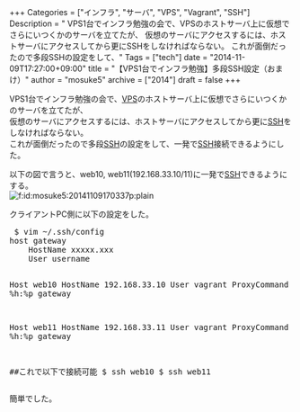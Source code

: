 +++
Categories = ["インフラ", "サーバ", "VPS", "Vagrant", "SSH"]
Description = " VPS1台でインフラ勉強の会で、VPSのホストサーバ上に仮想でさらにいつくかのサーバを立てたが、 仮想のサーバにアクセスするには、ホストサーバにアクセスしてから更にSSHをしなければならない。 これが面倒だったので多段SSHの設定をして、"
Tags = ["tech"]
date = "2014-11-09T17:27:00+09:00"
title = "【VPS1台でインフラ勉強】多段SSH設定（おまけ）"
author = "mosuke5"
archive = ["2014"]
draft = false
+++

<body>
<p>VPS1台でインフラ勉強の会で、<a class="keyword" href="http://d.hatena.ne.jp/keyword/VPS">VPS</a>のホストサーバ上に仮想でさらにいつくかのサーバを立てたが、<br>
仮想のサーバにアクセスするには、ホストサーバにアクセスしてから更に<a class="keyword" href="http://d.hatena.ne.jp/keyword/SSH">SSH</a>をしなければならない。<br>
これが面倒だったので多段<a class="keyword" href="http://d.hatena.ne.jp/keyword/SSH">SSH</a>の設定をして、一発で<a class="keyword" href="http://d.hatena.ne.jp/keyword/SSH">SSH</a>接続できるようにした。</p>
<p>以下の図で言うと、web10, web11(192.168.33.10/11)に一発で<a class="keyword" href="http://d.hatena.ne.jp/keyword/SSH">SSH</a>できるようにする。<br>
<span itemscope itemtype="http://schema.org/Photograph"><img src="https://cdn-ak.f.st-hatena.com/images/fotolife/m/mosuke5/20141109/20141109170337.png" alt="f:id:mosuke5:20141109170337p:plain" title="f:id:mosuke5:20141109170337p:plain" class="hatena-fotolife" itemprop="image"></span></p>
<p>クライアントPC側に以下の設定をした。</p>
<pre class="code" data-lang="" data-unlink> $ vim ~/.ssh/config
host gateway
    HostName xxxxx.xxx
    User username

Host web10
    HostName 192.168.33.10
    User vagrant
    ProxyCommand ssh -W %h:%p gateway

Host web11
    HostName 192.168.33.11
    User vagrant
    ProxyCommand ssh -W %h:%p gateway

##これで以下で接続可能
$ ssh web10
$ ssh  web11 
</pre>
<p>簡単でした。</p>
</body>
